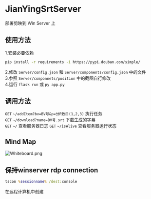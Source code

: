 # JianYingSrtServer
部署剪映到 Win Server 上

## 使用方法
1.安装必要依赖
```bash
pip install -r requirements -i https://pypi.douban.com/simple/
```
2.修改 `Server/config.json` 和 `Server/components/config.json` 中的文件  
3.参照 `Server/componnets/position` 中的截图自行修改  
4.运行 `flask run` 或 `py app.py`

## 调用方法
`GET` `~/addItem?bv=BV号&p=分P数目(1,2,3)` 执行任务  
`GET` `~/download?name=BV号.srt` 下载生成的字幕  
`GET` `~/` 查看服务器日志 
`GET` `~/isAlive` 查看服务器运行状态  

## Mind Map
![Whiteboard.png](https://i.loli.net/2021/11/13/JFBts3m6cOlZIqN.png)

## 保持winserver rdp connection
```bat
tscon %sessionname% /dest:console 
```
在远程计算机中创建
